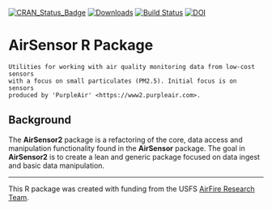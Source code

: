[![CRAN\_Status\_Badge](http://www.r-pkg.org/badges/version/AirSensor2)](https://cran.r-project.org/package=AirSensor2)
[![Downloads](http://cranlogs.r-pkg.org/badges/AirSensor2)](https://cran.r-project.org/package=AirSensor2)
[![Build Status](https://travis-ci.org/MazamaScience/AirSensor2.svg?branch=master)](https://travis-ci.org/MazamaScience/AirSensor2)
[![DOI](https://zenodo.org/badge/327964561.svg)](https://zenodo.org/badge/latestdoi/327964561)

# AirSensor R Package

```
Utilities for working with air quality monitoring data from low-cost sensors
with a focus on small particulates (PM2.5). Initial focus is on sensors
produced by 'PurpleAir' <https://www2.purpleair.com>.
```

## Background

The **AirSensor2** package is a refactoring of the core, data access and 
manipulation functionality found in the **AirSensor** package. The goal in 
**AirSensor2** is to create a lean and generic package focused on data ingest
and basic data manipulation.

----

This R package was created with funding from the USFS 
[AirFire Research Team](https://www.airfire.org).
